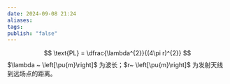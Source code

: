 ```yaml
---
date: 2024-09-08 21:24
aliases: 
tags: 
publish: "false"
---
```

$$
\text{PL} = \dfrac{\lambda^{2}}{(4\pi r)^{2}}
$$
$\lambda ~ \left[\pu{m}\right]$ 为波长；$r~ \left[\pu{m}\right]$ 为发射天线到远场点的距离。